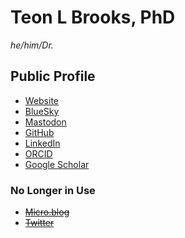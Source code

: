 # Teon L Brooks, PhD

*he/him/Dr.*

## Public Profile

* [Website](https://teonbrooks.com)
* [BlueSky](https://bsky.app/profile/teonbrooks.com)
* [Mastodon](https://hachyderm.io/@teon)
* [GitHub](https://github.com/teonbrooks)
* [LinkedIn](https://linkedin.com/in/teonbrooks)
* [ORCID](https://orcid.org/0000-0001-7344-3230)
* [Google Scholar](https://scholar.google.com/citations?user=d8XsbuYAAAAJ)

### No Longer in Use

* ~~[Micro.blog](https://micro.blog/teon)~~
* ~~[Twitter](https://twitter.com/teonbrooks)~~
